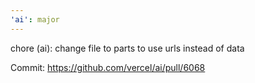 ```yaml
---
'ai': major
---
```


chore (ai): change file to parts to use urls instead of data

Commit: https://github.com/vercel/ai/pull/6068
